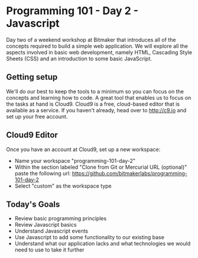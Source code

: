 # Programming 101 - Day 2 - Javascript

Day two of a weekend workshop at Bitmaker that introduces all of the concepts required to build a simple web application. We will explore all the aspects involved in basic web development, namely HTML, Cascading Style Sheets (CSS) and an introduction to some basic JavaScript.

## Getting setup

We'll do our best to keep the tools to a minimum so you can focus on the concepts and learning how to code. A great tool that enables us to focus on the tasks at hand is Cloud9. Cloud9 is a free, cloud-based editor that is available as a service. If you haven't already, head over to http://c9.io and set up your free account.

## Cloud9 Editor

Once you have an account at Cloud9, set up a new workspace:

* Name your workspace "programming-101-day-2"
* Within the section labeled "Clone from Git or Mercurial URL (optional)" paste the following url: https://github.com/bitmakerlabs/programming-101-day-2
* Select "custom" as the workspace type

## Today's Goals

* Review basic programming principles
* Review Javascript basics
* Understand Javascript events
* Use Javascript to add some functionality to our existing base
* Understand what our application lacks and what technologies we would need to use to take it further
